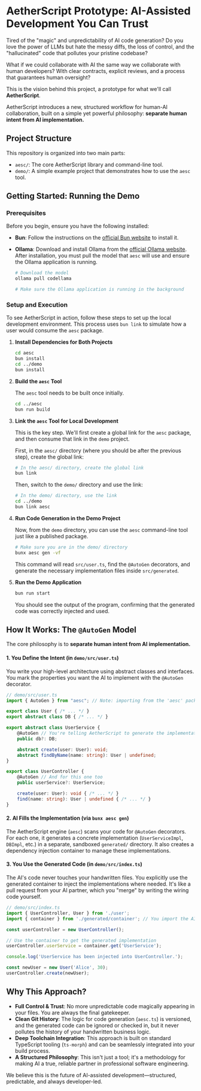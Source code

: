# AetherScript Prototype: AI-Assisted Development You Can Trust

Tired of the "magic" and unpredictability of AI code generation? Do you love the power of LLMs but hate the messy diffs, the loss of control, and the "hallucinated" code that pollutes your pristine codebase?

What if we could collaborate with AI the same way we collaborate with human developers? With clear contracts, explicit reviews, and a process that guarantees human oversight?

This is the vision behind this project, a prototype for what we'll call **AetherScript**.

AetherScript introduces a new, structured workflow for human-AI collaboration, built on a simple yet powerful philosophy: **separate human intent from AI implementation.**

## Project Structure

This repository is organized into two main parts:

*   `aesc/`: The core AetherScript library and command-line tool.
*   `demo/`: A simple example project that demonstrates how to use the `aesc` tool.

## Getting Started: Running the Demo

### Prerequisites

Before you begin, ensure you have the following installed:

- **Bun**: Follow the instructions on the [official Bun website](https://bun.sh/) to install it.
- **Ollama**: Download and install Ollama from the [official Ollama website](https://ollama.com/download). After installation, you must pull the model that `aesc` will use and ensure the Ollama application is running.

  ```bash
  # Download the model
  ollama pull codellama

  # Make sure the Ollama application is running in the background
  ```

### Setup and Execution

To see AetherScript in action, follow these steps to set up the local development environment. This process uses `bun link` to simulate how a user would consume the `aesc` package.

1.  **Install Dependencies for Both Projects**

    ```bash
    cd aesc
    bun install
    cd ../demo
    bun install
    ```

2.  **Build the `aesc` Tool**

    The `aesc` tool needs to be built once initially.

    ```bash
    cd ../aesc
    bun run build
    ```

3.  **Link the `aesc` Tool for Local Development**

    This is the key step. We'll first create a global link for the `aesc` package, and then consume that link in the `demo` project.

    First, in the `aesc/` directory (where you should be after the previous step), create the global link:
    ```bash
    # In the aesc/ directory, create the global link
    bun link
    ```

    Then, switch to the `demo/` directory and use the link:
    ```bash
    # In the demo/ directory, use the link
    cd ../demo
    bun link aesc
    ```

4.  **Run Code Generation in the Demo Project**

    Now, from the `demo` directory, you can use the `aesc` command-line tool just like a published package.

    ```bash
    # Make sure you are in the demo/ directory
    bunx aesc gen -vf
    ```

    This command will read `src/user.ts`, find the `@AutoGen` decorators, and generate the necessary implementation files inside `src/generated`.

5.  **Run the Demo Application**

    ```bash
    bun run start
    ```

    You should see the output of the program, confirming that the generated code was correctly injected and used.

## How It Works: The `@AutoGen` Model

The core philosophy is to **separate human intent from AI implementation.**

#### 1. You Define the Intent (in `demo/src/user.ts`)

You write your high-level architecture using abstract classes and interfaces. You mark the properties you want the AI to implement with the `@AutoGen` decorator.

```typescript
// demo/src/user.ts
import { AutoGen } from "aesc"; // Note: importing from the 'aesc' package

export class User { /* ... */ }
export abstract class DB { /* ... */ }

export abstract class UserService {
    @AutoGen // You're telling AetherScript to generate the implementation for this
    public db?: DB;

    abstract create(user: User): void;
    abstract findByName(name: string): User | undefined;
}

export class UserController {
    @AutoGen // And for this one too
    public userService?: UserService;

    create(user: User): void { /* ... */ }
    find(name: string): User | undefined { /* ... */ }
}
```

#### 2. AI Fills the Implementation (via `bunx aesc gen`)

The AetherScript engine (`aesc`) scans your code for `@AutoGen` decorators. For each one, it generates a concrete implementation (`UserServiceImpl`, `DBImpl`, etc.) in a separate, sandboxed `generated/` directory. It also creates a dependency injection container to manage these implementations.

#### 3. You Use the Generated Code (in `demo/src/index.ts`)

The AI's code never touches your handwritten files. You explicitly use the generated container to inject the implementations where needed. It's like a pull request from your AI partner, which you "merge" by writing the wiring code yourself.

```typescript
// demo/src/index.ts
import { UserController, User } from './user';
import { container } from './generated/container'; // You import the AI's work

const userController = new UserController();

// Use the container to get the generated implementation
userController.userService = container.get('UserService');

console.log('UserService has been injected into UserController.');

const newUser = new User('Alice', 30);
userController.create(newUser);
```

## Why This Approach?

*   **Full Control & Trust**: No more unpredictable code magically appearing in your files. You are always the final gatekeeper.
*   **Clean Git History**: The logic for code generation (`aesc.ts`) is versioned, and the generated code can be ignored or checked in, but it never pollutes the history of your handwritten business logic.
*   **Deep Toolchain Integration**: This approach is built on standard TypeScript tooling (`ts-morph`) and can be seamlessly integrated into your build process.
*   **A Structured Philosophy**: This isn't just a tool; it's a methodology for making AI a true, reliable partner in professional software engineering.

We believe this is the future of AI-assisted development—structured, predictable, and always developer-led.
